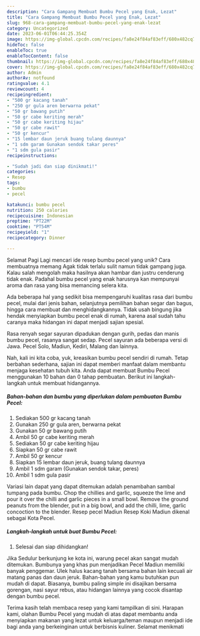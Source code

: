```yaml
---
description: "Cara Gampang Membuat Bumbu Pecel yang Enak, Lezat"
title: "Cara Gampang Membuat Bumbu Pecel yang Enak, Lezat"
slug: 968-cara-gampang-membuat-bumbu-pecel-yang-enak-lezat
category: Uncategorized
date: 2023-06-01T06:44:25.354Z
image: https://img-global.cpcdn.com/recipes/fa8e24f84af83eff/680x482cq70/bumbu-pecel-foto-resep-utama.jpg
hideToc: false
enableToc: true
enableTocContent: false
thumbnail: https://img-global.cpcdn.com/recipes/fa8e24f84af83eff/680x482cq70/bumbu-pecel-foto-resep-utama.jpg
cover: https://img-global.cpcdn.com/recipes/fa8e24f84af83eff/680x482cq70/bumbu-pecel-foto-resep-utama.jpg
author: Admin
authorAv: notfound
ratingvalue: 4.1
reviewcount: 4
recipeingredient:
- "500 gr kacang tanah"
- "250 gr gula aren berwarna pekat"
- "50 gr bawang putih"
- "50 gr cabe keriting merah"
- "50 gr cabe keriting hijau"
- "50 gr cabe rawit"
- "50 gr kencur"
- "15 lembar daun jeruk buang tulang daunnya"
- "1 sdm garam Gunakan sendok takar peres"
- "1 sdm gula pasir"
recipeinstructions:

- "Sudah jadi dan siap dinikmati!"
categories:
- Resep
tags:
- bumbu
- pecel

katakunci: bumbu pecel 
nutrition: 250 calories
recipecuisine: Indonesian
preptime: "PT22M"
cooktime: "PT54M"
recipeyield: "1"
recipecategory: Dinner

---
```



Selamat Pagi Lagi mencari ide resep bumbu pecel yang unik? Cara membuatnya memang Agak tidak terlalu sulit namun tidak gampang juga. Kalau salah mengolah maka hasilnya akan hambar dan justru cenderung tidak enak. Padahal bumbu pecel yang enak harusnya kan mempunyai aroma dan rasa yang bisa memancing selera kita.


Ada beberapa hal yang sedikit bisa mempengaruhi kualitas rasa dari bumbu pecel, mulai dari jenis bahan, selanjutnya pemilihan bahan segar dan bagus, hingga cara membuat dan menghidangkannya. Tidak usah bingung jika hendak menyiapkan bumbu pecel enak di rumah, karena asal sudah tahu caranya maka hidangan ini dapat menjadi sajian spesial.

Rasa renyah segar sayuran dipadukan dengan gurih, pedas dan manis bumbu pecel, rasanya sangat sedap. Pecel sayuran ada beberapa versi di Jawa. Pecel Solo, Madiun, Kediri, Malang dan lainnya.


Nah, kali ini kita coba, yuk, kreasikan bumbu pecel sendiri di rumah. Tetap berbahan sederhana, sajian ini dapat memberi manfaat dalam membantu menjaga kesehatan tubuh kita. Anda dapat membuat Bumbu Pecel menggunakan 10 bahan dan 0 tahap pembuatan. Berikut ini langkah-langkah untuk membuat hidangannya.

<!--inarticleads1-->

##### Bahan-bahan dan bumbu yang diperlukan dalam pembuatan Bumbu Pecel:

1. Sediakan 500 gr kacang tanah
1. Gunakan 250 gr gula aren, berwarna pekat
1. Gunakan 50 gr bawang putih
1. Ambil 50 gr cabe keriting merah
1. Sediakan 50 gr cabe keriting hijau
1. Siapkan 50 gr cabe rawit
1. Ambil 50 gr kencur
1. Siapkan 15 lembar daun jeruk, buang tulang daunnya
1. Ambil 1 sdm garam (Gunakan sendok takar, peres)
1. Ambil 1 sdm gula pasir


Variasi lain dapat yang dapat ditemukan adalah penambahan sambal tumpang pada bumbu. Chop the chillies and garlic, squeeze the lime and pour it over the chilli and garlic pieces in a small bowl. Remove the ground peanuts from the blender, put in a big bowl, and add the chilli, lime, garlic concoction to the blender. Resep pecel Madiun Resep Koki Madiun dikenal sebagai Kota Pecel. 

<!--inarticleads2-->

##### Langkah-langkah untuk buat Bumbu Pecel:


1. Selesai dan siap dihidangkan!

Jika Sedulur berkunjung ke kota ini, warung pecel akan sangat mudah ditemukan. Bumbunya yang khas pun menjadikan Pecel Madiun memiliki banyak penggemar. Ulek halus kacang tanah bersama bahan lain kecuali air matang panas dan daun jeruk. Bahan-bahan yang kamu butuhkan pun mudah di dapat. Biasanya, bumbu paling simple ini disajikan bersama gorengan, nasi sayur rebus, atau hidangan lainnya yang cocok disantap dengan bumbu pecel. 

Terima kasih telah membaca resep yang kami tampilkan di sini. Harapan kami, olahan Bumbu Pecel yang mudah di atas dapat membantu anda menyiapkan makanan yang lezat untuk keluarga/teman maupun menjadi ide bagi anda yang berkeinginan untuk berbisnis kuliner. Selamat menikmati

